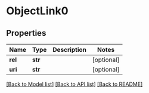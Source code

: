 # ObjectLink0


## Properties
Name | Type | Description | Notes
------------ | ------------- | ------------- | -------------
**rel** | **str** |  | [optional] 
**uri** | **str** |  | [optional] 

[[Back to Model list]](../README.md#documentation-for-models) [[Back to API list]](../README.md#documentation-for-api-endpoints) [[Back to README]](../README.md)


